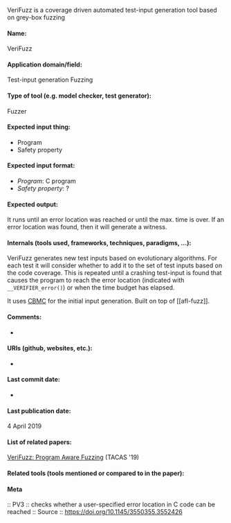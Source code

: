 VeriFuzz is a coverage driven automated test-input generation tool based on grey-box fuzzing

#### Name:
VeriFuzz

#### Application domain/field:
Test-input generation
Fuzzing

#### Type of tool (e.g. model checker, test generator):
Fuzzer

#### Expected input thing:
- Program
- Safety property 

#### Expected input format:
- *Program*: C program
- *Safety property*: ?

#### Expected output:
It runs until an error location was reached or until the max. time is over.
If an error location was found, then it will generate a witness.

#### Internals (tools used, frameworks, techniques, paradigms, ...):
VeriFuzz generates new test inputs based on evolutionary algorithms. For each test it will consider whether to add it to the set of test inputs based on the code coverage. This is repeated until a crashing test-input is found that causes the program to reach the error location (indicated with `__VERIFIER_error()`) or when the time budget has elapsed.

It uses [CBMC](Checkers/CBMC.md) for the initial input generation. 
Built on top of [[afl-fuzz]].

#### Comments:
-

#### URIs (github, websites, etc.):
-

#### Last commit date:
-

#### Last publication date:
4 April 2019

#### List of related papers:
[VeriFuzz: Program Aware Fuzzing](https://doi.org/10.1007/978-3-030-17502-3_22) (TACAS '19)

#### Related tools (tools mentioned or compared to in the paper):

#### Meta
:: PV3 :: checks whether a user-specified error location in C code can be reached
:: Source :: https://doi.org/10.1145/3550355.3552426